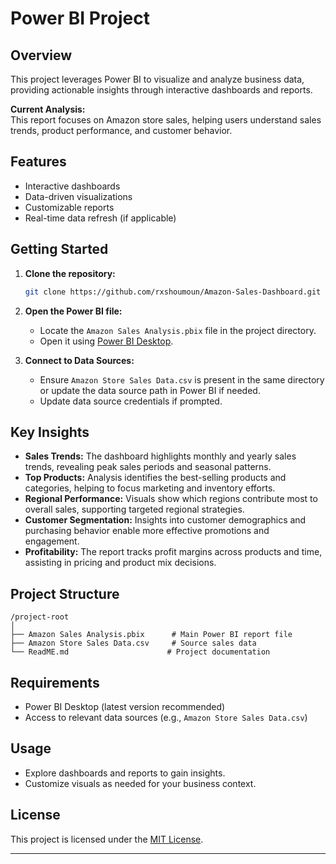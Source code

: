 # Power BI Project

## Overview

This project leverages Power BI to visualize and analyze business data, providing actionable insights through interactive dashboards and reports.

**Current Analysis:**  
This report focuses on Amazon store sales, helping users understand sales trends, product performance, and customer behavior.

## Features

- Interactive dashboards
- Data-driven visualizations
- Customizable reports
- Real-time data refresh (if applicable)

## Getting Started

1. **Clone the repository:**
    ```bash
    git clone https://github.com/rxshoumoun/Amazon-Sales-Dashboard.git
    ```
2. **Open the Power BI file:**
    - Locate the `Amazon Sales Analysis.pbix` file in the project directory.
    - Open it using [Power BI Desktop](https://powerbi.microsoft.com/desktop/).

3. **Connect to Data Sources:**
    - Ensure `Amazon Store Sales Data.csv` is present in the same directory or update the data source path in Power BI if needed.
    - Update data source credentials if prompted.

## Key Insights

- **Sales Trends:** The dashboard highlights monthly and yearly sales trends, revealing peak sales periods and seasonal patterns.
- **Top Products:** Analysis identifies the best-selling products and categories, helping to focus marketing and inventory efforts.
- **Regional Performance:** Visuals show which regions contribute most to overall sales, supporting targeted regional strategies.
- **Customer Segmentation:** Insights into customer demographics and purchasing behavior enable more effective promotions and engagement.
- **Profitability:** The report tracks profit margins across products and time, assisting in pricing and product mix decisions.

## Project Structure

```
/project-root
│
├── Amazon Sales Analysis.pbix      # Main Power BI report file
├── Amazon Store Sales Data.csv     # Source sales data
└── ReadME.md                      # Project documentation
```

## Requirements

- Power BI Desktop (latest version recommended)
- Access to relevant data sources (e.g., `Amazon Store Sales Data.csv`)

## Usage

- Explore dashboards and reports to gain insights.
- Customize visuals as needed for your business context.


## License

This project is licensed under the [MIT License](LICENSE).

---

